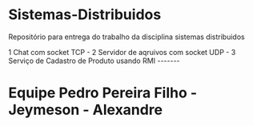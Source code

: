 # Sistemas-Distribuidos
Repositório para entrega do trabalho da disciplina sistemas distribuidos

1 Chat com socket TCP  - 
2 Servidor de aqruivos com socket UDP  - 
3 Serviço de Cadastro de Produto usando RMI  -------
# Equipe Pedro Pereira Filho  - Jeymeson - Alexandre
